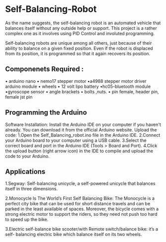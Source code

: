 # Self-Balancing-Robot
As the name suggests, the self-balancing robot is an automated vehicle that balances itself without any outside help or support. This project is a rather complex one as it involves using PID Control and involuted programming. 

Self-balancing robots are unique among all others, just because of their ability to balance on a given fixed position. Even if the robot is displaced from its position, it is programmed so that it again recovers its position.
## Componenets Required :
• arduino nano
• nemo17 stepper motor •a4988 stepper motor driver arduino module
• wheels • 12 volt lipo battery •hc05-bluetooth module
•gyroscope sensor
• angle brackets
• bolts ,nuts. • pin female, header pin, female jst pin
## Programming the Arduino
Software Installation: Install the Arduino IDE on your computer if you haven't already. You can download it from the official Arduino website.
Upload the code:
1.Open the Self_Balancing_robot.ino file in the Arduino IDE.
2.Connect your Arduino board to your computer using a USB cable.
3.Select the correct board and port in the Arduino IDE (Tools > Board and Port).
4.Click the upload button (right arrow icon) in the IDE to compile and upload the code to your Arduino.


## Applications
1.Segway: Self-balancing unicycle, a self-powered unicycle that balances itself in three dimensions.

2.Monocycle Is The World’s First Self Balancing Bike: The Monocycle is a perfect city bike that can be used for short distance travels and can
be parked in the least available of spaces. Moreover, the bicycle comes with a strong electric motor to support the riders, so they need not push too hard to speed up the bike.

3.Electric self-balance bike scooter/with Remote switch/balance bike: it’s a self- balancing electric bike which balance itself on its two wheels. 

